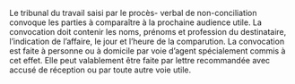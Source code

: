Le tribunal du travail saisi par le procès- verbal de non-conciliation convoque les parties à comparaître à la prochaine audience utile.
La convocation doit contenir les noms, prénoms et profession du destinataire, l’indication de l’affaire, le jour et l’heure de la comparution.
La convocation est faite à personne ou à domicile par voie d’agent spécialement commis à cet effet. Elle peut valablement être faite par lettre recommandée avec accusé de réception ou par toute autre voie utile.